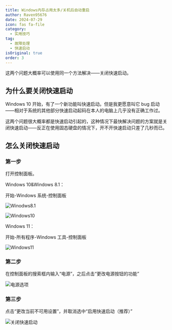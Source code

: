 ```yaml
---
title: Windows内存占用太多/关机后自动重启
author: Raven95676
date: 2024-07-29
icon: fas fa-file
category:
  - 实用技巧
tag:
  - 故障处理
  - 快速启动
isOriginal: true
order: 3
---
```


这两个问题大概率可以使用同一个方法解决——关闭快速启动。

## 为什么要关闭快速启动

Windows 10 开始，有了一个新功能叫快速启动。但是我更愿意叫它 bug 启动——相对于系统的其他部分快速启动起码在本人的电脑上几乎没有正确工作过。

这两个问题很大概率都是快速启动引起的，这种情况下最快解决问题的方案就是关闭快速启动——反正在使用固态硬盘的情况下，开不开快速启动只差了几秒而已。

## 怎么关闭快速启动

### 第一步

打开控制面板。

Windows 10&Windows 8.1：

开始-Windows 系统-控制面板

![Winodws8.1](https://ooo.0x0.ooo/2024/08/24/OtEVNc.jpg)

![Windows10](https://ooo.0x0.ooo/2024/08/24/OtEfIM.jpg)

Windows 11：

开始-所有程序-Windows 工具-控制面板

![Windows11](https://ooo.0x0.ooo/2024/08/24/OtEYEr.jpg)

### 第二步

在控制面板的搜索框内输入“电源”，之后点击“更改电源按钮的功能”

![电源选项](https://ooo.0x0.ooo/2024/08/24/OtEsaq.png)

### 第三步

点击“更改当前不可用设置”，并取消选中“启用快速启动（推荐）”

![关闭快速启动](https://ooo.0x0.ooo/2024/08/24/OtE9FG.jpg)
